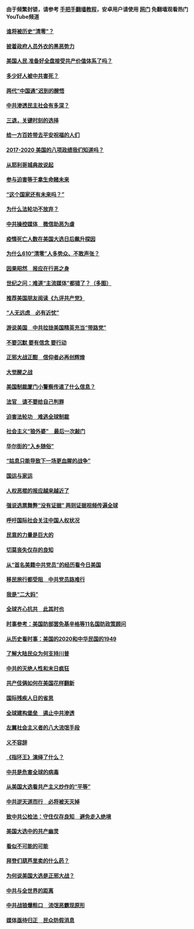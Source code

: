 #### 由于频繁封锁，请参考 [手把手翻墙教程](https://github.com/gfw-breaker/guides/wiki/)，安卓用户请使用 [网门](https://github.com/gfw-breaker/nogfw/blob/master/dl.md?t=01150100) 免翻墙观看热门YouTube频道 

#### [谁将被历史“清零”？](../pages/73/417485.md?t=01150100) 

#### [披着政府人员外衣的黑恶势力](../pages/73/417442.md?t=01150100) 

#### [美国人民 准备好全盘接受共产价值体系了吗？](../pages/73/417491.md?t=01150100) 

#### [多少好人被中共害死？](../pages/73/417144.md?t=01150100) 

#### [两代“中国通”迟到的醒悟](../pages/73/417064.md?t=01150100) 

#### [中共渗透民主社会有多深？](../pages/73/417063.md?t=01150100) 

#### [三退，关键时刻的选择](../pages/73/416969.md?t=01150100) 

#### [给一方百姓带去平安祝福的人们](../pages/73/416941.md?t=01150100) 

#### [2017-2020  美国的八项政绩我们知道吗？](../pages/73/416968.md?t=01150100) 

#### [从耶利哥城典故说起](../pages/73/416892.md?t=01150100) 

#### [参与迫害等于拿生命赌未来](../pages/73/416856.md?t=01150100) 

#### [“这个国家还有未来吗？”](../pages/73/416852.md?t=01150100) 

#### [为什么法轮功不放弃？](../pages/73/416864.md?t=01150100) 

#### [中共操控媒体　微信助恶为虐](../pages/73/416724.md?t=01150100) 

#### [疫情死亡人数在美国大选日后飙升探因](../pages/73/416606.md?t=01150100) 

#### [为什么610“清零”人多势众、不敢声张？](../pages/73/416632.md?t=01150100) 

#### [因果昭然　报应在行恶之身](../pages/73/416582.md?t=01150100) 

#### [世纪之问：难道“主流媒体”都错了？（多图）](../pages/73/416571.md?t=01150100) 

#### [推荐美国朋友阅读《九评共产党》](../pages/73/416510.md?t=01150100) 

#### [“人无远虑　必有近忧”](../pages/73/416513.md?t=01150100) 

#### [游说美国　中共拉拢美国精英充当“带路党”](../pages/73/416529.md?t=01150100) 

#### [不要沉默 要有信念 要行动](../pages/73/416457.md?t=01150100) 

#### [正邪大战正酣　信仰者必再创辉煌](../pages/73/416433.md?t=01150100) 

#### [大觉醒之战](../pages/73/416456.md?t=01150100) 

#### [美国制裁厦门小警察传递了什么信息？](../pages/73/416432.md?t=01150100) 

#### [法官　请不要给自己判罪](../pages/73/416379.md?t=01150100) 

#### [迫害法轮功　难逃全球制裁](../pages/73/416380.md?t=01150100) 

#### [社会主义“狼外婆”　最后一次敲门](../pages/73/416394.md?t=01150100) 

#### [华尔街的“入乡随俗”](../pages/73/416395.md?t=01150100) 

#### [“姑息只能导致下一场更血腥的战争”](../pages/73/416223.md?t=01150100) 

#### [国运与家运](../pages/73/416224.md?t=01150100) 

#### [人权恶棍的报应越来越近了](../pages/73/416276.md?t=01150100) 

#### [强说选票舞弊“没有证据” 两则证据视频传遍全球](../pages/73/416227.md?t=01150100) 

#### [呼吁国际社会关注中国人权状况](../pages/73/416135.md?t=01150100) 

#### [民意的力量是巨大的](../pages/73/416222.md?t=01150100) 

#### [切莫丧失仅存的良知](../pages/73/416134.md?t=01150100) 

#### [从“首名美籍中共党员”的经历看今日美国](../pages/73/416114.md?t=01150100) 

#### [移民旅行都受阻　中共党员路难行](../pages/73/416033.md?t=01150100) 

#### [我是“二大妈”](../pages/73/415529.md?t=01150100) 

#### [全球齐心抗共　此其时也](../pages/73/415989.md?t=01150100) 

#### [时事参考：美国防部罢免基辛格等11名国防政策顾问](../pages/73/415970.md?t=01150100) 

#### [从历史看时事：美国的2020和中华民国的1949](../pages/73/415949.md?t=01150100) 

#### [了解大陆民众为何支持川普](../pages/73/415950.md?t=01150100) 

#### [中共的灭绝人性和末日疯狂](../pages/73/415944.md?t=01150100) 

#### [共产伎俩如何在美国花样翻新](../pages/73/415908.md?t=01150100) 

#### [国际残疾人日的省思](../pages/73/415849.md?t=01150100) 

#### [全球建构堡垒　遏止中共渗透](../pages/73/415850.md?t=01150100) 

#### [左翼社会主义者的八大流氓手段](../pages/73/415802.md?t=01150100) 

#### [义不容辞](../pages/73/415807.md?t=01150100) 

#### [《指环王》演绎了什么？](../pages/73/415739.md?t=01150100) 

#### [中共是危害全球的病毒](../pages/73/415569.md?t=01150100) 

#### [从美国大选看共产主义炒作的“平等”](../pages/73/415654.md?t=01150100) 

#### [中共逆天道而行　必将被天灭掉](../pages/73/415626.md?t=01150100) 

#### [致中共公检法：守住仅存良知　避免走入绝境](../pages/73/415627.md?t=01150100) 

#### [美国大选中的共产幽灵](../pages/73/415618.md?t=01150100) 

#### [看似不可能的可能](../pages/73/415619.md?t=01150100) 

#### [拜登们葫芦里卖的什么药？](../pages/73/415531.md?t=01150100) 

#### [为何说美国大选是正邪大战？](../pages/73/415530.md?t=01150100) 

#### [中共与全世界的距离](../pages/73/415435.md?t=01150100) 

#### [中共战狼爆粗口　流氓恶霸现原形](../pages/73/415426.md?t=01150100) 

#### [媒体亟待归正　民众防假消息](../pages/73/415402.md?t=01150100) 

